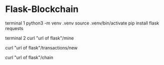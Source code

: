 # Flask-Blockchain


terminal 1
python3 -m venv .venv
source .venv/bin/activate 
pip install flask requests

terminal 2
curl "url of flask"/mine

curl "url of flask"/transactions/new

curl "url of flask"/chain

